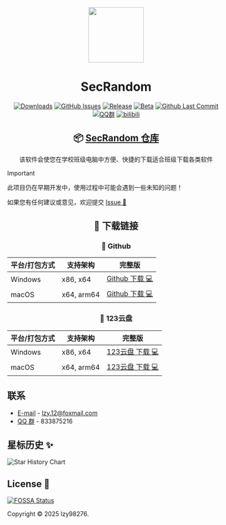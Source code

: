 <div align="center">

<image src="https://github.com/SecRandom/SecRandom/raw/main/resources/SecRandom_icon.png" height="128"/>

# SecRandom

[![Downloads](https://img.shields.io/github/downloads/SecRandom/SecRandom/total?style=social&label=Downloads&logo=github)](https://github.com/SecRandom/SecRandom/releases/latest)
[![GitHub Issues](https://img.shields.io/github/issues-search/SecRandom/SecRandom?query=is%3Aopen&style=social-square&logo=github&label=Issues&color=%233fb950)](https://github.com/SecRandom/SecRandom/issues)
[![Release](https://img.shields.io/github/v/release/SecRandom/SecRandom?style=flat&color=%233fb950&label=正式版)](https://github.com/SecRandom/SecRandom/releases/latest)
[![Beta](https://img.shields.io/github/v/release/SecRandom/SecRandom?include_prereleases&style=social-square&label=测试版)](https://github.com/SecRandom/SecRandom/releases/)
[![Github Last Commit](https://img.shields.io/github/last-commit/SecRandom/SecRandom)](https://github.com/SecRandom/SecRandom/commits/master)
[![QQ群](https://img.shields.io/badge/-QQ%E7%BE%A4%EF%BD%9C833875216-blue?style=flat&logo=TencentQQ)](https://qm.qq.com/q/ASRSNUJuve)
[![bilibili](https://img.shields.io/badge/-UP%E4%B8%BB%EF%BD%9C黎泽懿-%23FB7299?style=flat&logo=bilibili)](https://space.bilibili.com/520571577)

## 📦 [SecRandom 仓库](https://github.com/SecRandom/SecRandom)

该软件会使您在学校班级电脑中方便、快捷的下载适合班级下载各类软件

</div>

> [!important]
> 此项目仍在早期开发中，使用过程中可能会遇到一些未知的问题！
>
> 如果您有任何建议或意见，欢迎提交 [Issue 📢](https://github.com/SecRandom/SecRandom/issues)

<div align="center">

## 🤗 **下载链接**

### 💾 **Github**
| 平台/打包方式 | 支持架构 | 完整版 |
| --- | --- | --- |
| Windows | x86, x64 | [Github 下载 💻](https://github.com/SecRandom/SecRandom/releases) |
| macOS | x64, arm64 | [Github 下载 💻](https://github.com/SecRandom/SecRandom/releases) |

### 💾 **123云盘**
| 平台/打包方式 | 支持架构 | 完整版 |
| --- | --- | --- |
| Windows | x86, x64 | [123云盘 下载 💻](https://www.123684.com/s/9529jv-zggxh) |
| macOS | x64, arm64 | [123云盘 下载 💻](https://www.123684.com/s/9529jv-zggxh) |

</div>

## 联系
* [E-mail](mailto:XiaoYouChR@qq.com) - lzy.12@foxmail.com
* [QQ 群](https://qm.qq.com/q/iWcfaPHn7W) - 833875216

## 星标历史 ✨

<picture>
  <source
    media="(prefers-color-scheme: dark)"
    srcset="
      https://api.star-history.com/svg?repos=SecRandom/SecRandom&type=Date&theme=dark
    "
  />
  <source
    media="(prefers-color-scheme: light)"
    srcset="
      https://api.star-history.com/svg?repos=SecRandom/SecRandom&type=Date&theme=dark
    "
  />
  <img
    alt="Star History Chart"
    src="https://api.star-history.com/svg?repos=SecRandom/SecRandom&type=Date&theme=dark"
  />
</picture>

## License 📄
[![FOSSA Status](https://app.fossa.com/api/projects/git%2Bgithub.com%2Flzy98276%2FSecRandom.svg?type=large&issueType=license)](https://app.fossa.com/projects/git%2Bgithub.com%2Flzy98276%2FSecRandom?ref=badge_large&issueType=license)

Copyright © 2025 lzy98276.